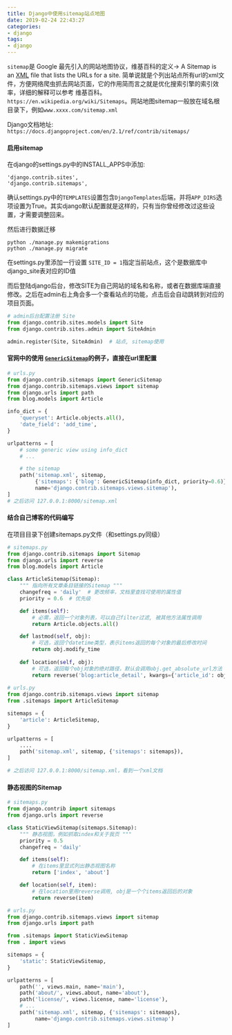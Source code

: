 ```yaml
---
title: Django中使用sitemap站点地图
date: 2019-02-24 22:43:27
categories:
- django
tags:
- django
---
```


`sitemap`是 Google 最先引入的网站地图协议，维基百科的定义-> A Sitemap is an [XML](https://en.wikipedia.org/wiki/XML) file that lists the URLs for a site. 简单说就是个列出站点所有url的xml文件，方便网络爬虫抓去网站页面，它的作用简而言之就是优化搜索引擎的索引效率，详细的解释可以参考 维基百科。`https://en.wikipedia.org/wiki/Sitemaps`。网站地图sitemap一般放在域名根目录下，例如`www.xxxx.com/sitemap.xml`

Django文档地址:` https://docs.djangoproject.com/en/2.1/ref/contrib/sitemaps/` 



#### 启用sitemap

在django的settings.py中的INSTALL_APPS中添加:

```
'django.contrib.sites',
'django.contrib.sitemaps',
```

确认settings.py中的`TEMPLATES`设置包含`DjangoTemplates`后端，并将`APP_DIRS`选项设置为True。其实django默认配置就是这样的，只有当你曾经修改过这些设置，才需要调整回来。

然后进行数据迁移

```shell
python ./manage.py makemigrations
python ./manage.py migrate
```

在settings.py里添加一行设置 `SITE_ID = 1`指定当前站点，这个是数据库中django_site表对应的ID值

而后登陆django后台，修改SITE为自己网站的域名和名称，或者在数据库端直接修改。之后在admin右上角会多一个查看站点的功能，点击后会自动跳转到对应的项目页面。

```python
# admin后台配置注册 Site
from django.contrib.sites.models import Site
from django.contrib.sites.admin import SiteAdmin

admin.register(Site, SiteAdmin)  # 站点, sitemap使用
```

#### 官网中的使用 [`GenericSitemap`](https://docs.djangoproject.com/en/2.1/ref/contrib/sitemaps/#django.contrib.sitemaps.GenericSitemap)的例子，直接在url里配置

```python
# urls.py
from django.contrib.sitemaps import GenericSitemap
from django.contrib.sitemaps.views import sitemap
from django.urls import path
from blog.models import Article

info_dict = {
    'queryset': Article.objects.all(),
    'date_field': 'add_time',
}

urlpatterns = [
    # some generic view using info_dict
    # ...

    # the sitemap
    path('sitemap.xml', sitemap,
         {'sitemaps': {'blog': GenericSitemap(info_dict, priority=0.6)}},
         name='django.contrib.sitemaps.views.sitemap'),
]
# 之后访问 127.0.0.1:8000/sitemap.xml
```



#### 结合自己博客的代码编写

在项目目录下创建sitemaps.py文件（和settings.py同级）

```python
# sitemaps.py
from django.contrib.sitemaps import Sitemap
from django.urls import reverse
from blog.models import Article

class ArticleSitemap(Sitemap):
    """ 指向所有文章条目链接的Sitemap """
    changefreq = 'daily'  # 更改频率，文档里查找可使用的属性值
    priority = 0.6  # 优先级

    def items(self):
        # 必需，返回一个对象列表，可以自己filter过滤, 被其他方法属性调用
        return Article.objects.all()

    def lastmod(self, obj):
        # 可选，返回个datetime类型，表示items返回的每个对象的最后修改时间
        return obj.modify_time
    
    def location(self, obj):
        # 可选，返回每个obj对象的绝对路径，默认会调用obj.get_absolute_url方法
        return reverse('blog:article_detail', kwargs={'article_id': obj.id})
    
# urls.py
from django.contrib.sitemaps.views import sitemap
from .sitemaps import ArticleSitemap

sitemaps = {
    'article': ArticleSitemap,
}

urlpatterns = [
    ....
    path('sitemap.xml', sitemap, {'sitemaps': sitemaps}),
]

# 之后访问 127.0.0.1:8000/sitemap.xml，看到一个xml文档
```



#### 静态视图的Sitemap

```python
# sitemaps.py
from django.contrib import sitemaps
from django.urls import reverse

class StaticViewSitemap(sitemaps.Sitemap):
    """ 静态视图，例如抓取index和关于我页 """
    priority = 0.5
    changefreq = 'daily'

    def items(self):
        # 在items里显式列出静态视图名称
        return ['index', 'about']

    def location(self, item):
        # 在location里用reverse调用, obj是一个个items返回后的对象
        return reverse(item)

# urls.py
from django.contrib.sitemaps.views import sitemap
from django.urls import path

from .sitemaps import StaticViewSitemap
from . import views

sitemaps = {
    'static': StaticViewSitemap,
}

urlpatterns = [
    path('', views.main, name='main'),
    path('about/', views.about, name='about'),
    path('license/', views.license, name='license'),
    # ...
    path('sitemap.xml', sitemap, {'sitemaps': sitemaps},
         name='django.contrib.sitemaps.views.sitemap')
]
```

